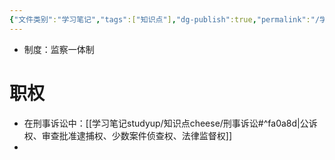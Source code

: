 ```yaml
---
{"文件类别":"学习笔记","tags":["知识点"],"dg-publish":true,"permalink":"/学习笔记studyup/知识点cheese/人民检察院/","dgPassFrontmatter":true,"created":"2024-09-11T21:19:06.849+08:00","updated":"2024-10-12T15:02:49.433+08:00"}
---
```


- 制度：监察一体制
# 职权
- 在刑事诉讼中：[[学习笔记studyup/知识点cheese/刑事诉讼#^fa0a8d\|公诉权、审查批准逮捕权、少数案件侦查权、法律监督权]]
- 